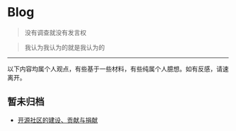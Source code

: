 # Blog

> 没有调查就没有发言权

> 我认为我认为的就是我认为的

***

以下内容均属个人观点，有些基于一些材料，有些纯属个人臆想。如有反感，请速离开。

## 暂未归档

* [开源社区的建设、贡献与捐献](./unfiled/donate/readme.md)
